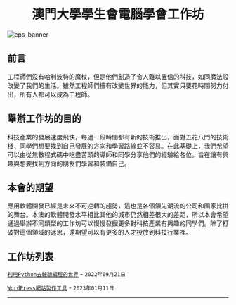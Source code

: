 <h1 align="center" >
  澳門大學學生會電腦學會工作坊
</h1>

![cps_banner](https://user-images.githubusercontent.com/82365010/184548549-40cd1ef1-a352-46fc-a45b-75ff42948ae3.png)


## 前言
工程師們沒有哈利波特的魔杖，但是他們創造了令人難以置信的科技，如同魔法般改變了我們的生活。雖然工程師們擁有改變世界的能力，但其實只要花時間努力付出，所有人都可以成為工程師。

## 舉辦工作坊的目的
科技產業的發展速度飛快，每過一段時間都有新的技術推出，面對五花八門的技術棧，同學們想要找到自己發展的方向和學習路線並不容易。在此基礎上，我們希望可以由從無數程式碼中吃盡苦頭的導師和同學分享他們的經驗給各位。旨在讓有興趣與想要找到方向的朋友們學習和裝備自己。

## 本會的期望
應用軟體開發已經是未來不可逆轉的趨勢，這也是各個領先潮流的公司和國家比拼的舞台。本澳的軟體開發水平相比其他的城市仍然相差很大的差距，所以本會希望通過舉辦不同類型的工作坊可以慢慢發掘更多對科技產業有興趣的同學們。除了打破對這個領域的迷思，還期望可以有更多的人才投放到科技行業裡。

## 工作坊列表
[`利用Python去體驗編程的世界`](./workshops/%E5%88%A9%E7%94%A8Python%E5%8E%BB%E9%AB%94%E9%A9%97%E7%B7%A8%E7%A8%8B%E7%9A%84%E4%B8%96%E7%95%8C/) - `2022年09月21日`

[`WordPress網站製作工具`](./workshops/WordPress%E7%B6%B2%E7%AB%99%E8%A3%BD%E4%BD%9C%E5%B7%A5%E5%85%B7/) - `2023年01月11日`

---
